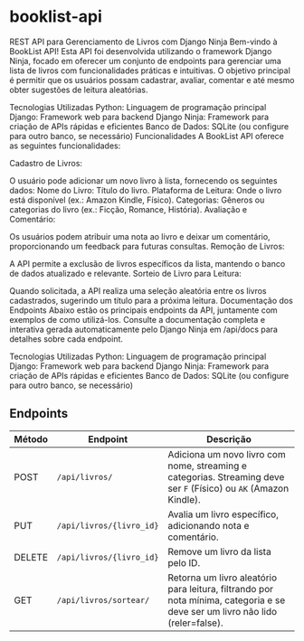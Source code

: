 # booklist-api

REST API para Gerenciamento de Livros com Django Ninja
Bem-vindo à BookList API! Esta API foi desenvolvida utilizando o framework Django Ninja, focado em oferecer um conjunto de endpoints para gerenciar uma lista de livros com funcionalidades práticas e intuitivas. O objetivo principal é permitir que os usuários possam cadastrar, avaliar, comentar e até mesmo obter sugestões de leitura aleatórias.

Tecnologias Utilizadas
Python: Linguagem de programação principal
Django: Framework web para backend
Django Ninja: Framework para criação de APIs rápidas e eficientes
Banco de Dados: SQLite (ou configure para outro banco, se necessário)
Funcionalidades
A BookList API oferece as seguintes funcionalidades:

Cadastro de Livros:

O usuário pode adicionar um novo livro à lista, fornecendo os seguintes dados:
Nome do Livro: Título do livro.
Plataforma de Leitura: Onde o livro está disponível (ex.: Amazon Kindle, Físico).
Categorias: Gêneros ou categorias do livro (ex.: Ficção, Romance, História).
Avaliação e Comentário:

Os usuários podem atribuir uma nota ao livro e deixar um comentário, proporcionando um feedback para futuras consultas.
Remoção de Livros:

A API permite a exclusão de livros específicos da lista, mantendo o banco de dados atualizado e relevante.
Sorteio de Livro para Leitura:

Quando solicitada, a API realiza uma seleção aleatória entre os livros cadastrados, sugerindo um título para a próxima leitura.
Documentação dos Endpoints
Abaixo estão os principais endpoints da API, juntamente com exemplos de como utilizá-los. Consulte a documentação completa e interativa gerada automaticamente pelo Django Ninja em /api/docs para detalhes sobre cada endpoint.

Tecnologias Utilizadas
Python: Linguagem de programação principal
Django: Framework web para backend
Django Ninja: Framework para criação de APIs rápidas e eficientes
Banco de Dados: SQLite (ou configure para outro banco, se necessário)

## Endpoints

| Método | Endpoint               | Descrição                                                                                                  |
|--------|-------------------------|------------------------------------------------------------------------------------------------------------|
| POST   | `/api/livros/`          | Adiciona um novo livro com nome, streaming e categorias. Streaming deve ser `F` (Físico) ou `AK` (Amazon Kindle). |
| PUT    | `/api/livros/{livro_id}` | Avalia um livro específico, adicionando nota e comentário.                                                |
| DELETE | `/api/livros/{livro_id}` | Remove um livro da lista pelo ID.                                                                         |
| GET    | `/api/livros/sortear/`   | Retorna um livro aleatório para leitura, filtrando por nota mínima, categoria e se deve ser um livro não lido (reler=false). |

